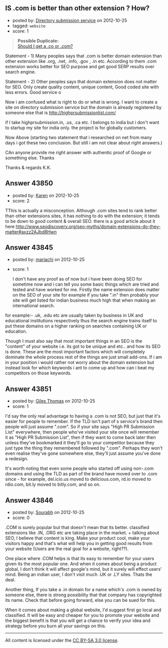 ## IS .com is better than other extension ? How?

- posted by: [Directory submission service](https://stackexchange.com/users/-1/21315-directory-submission-service) on 2012-10-25
- tagged: `website`
- score: 1

> **Possible Duplicate:**  
> [Should I get a .co or .com?](http://answers.onstartups.com/questions/13135/should-i-get-a-co-or-com)  

<!-- End of automatically inserted text -->

Statement - 1) Many peoples says that .com is better domain extension than other extension like .org, .net, .info, .gov , .in etc. According to them .com extension works better for SEO purpose and get good SERP results over search engine.

Statement - 2) Other peoples says that domain extension does not matter for SEO. Only create quality content, unique content, Good coded site with less errors. Good service o

Now i am confused what is right to do or what is wrong. I want to create a site on directory submission service but the domain is already registered by someone else that is http://highprsubmissionlist.com/

if I take highprsubmission.in, .us, .ca etc. I belongs to india but i don't want to startup my site for india only. the project is for globally customers.

Now Above (starting two statement that i researched on net from many days i got these two conclusion. But still i am not clear about right answers.)


CAn anyone provide me right answer with authentic proof of Google or something else. Thanks

Thanks & regards
K.K.


## Answer 43850

- posted by: [Karen](https://stackexchange.com/users/-1/21323-karen) on 2012-10-25
- score: 2

TThis is actually a misconception. Although .com sites tend to rank better than other extensions sites, it has nothing to do with the extension; it tends to be down to good content & overall SEO. there is a good article about it here http://www.seodiscovery.org/seo-myths/domain-extensions-do-they-matter#axzz2AJbd8Hwn



## Answer 43845

- posted by: [mariachi](https://stackexchange.com/users/-1/19006-mariachi) on 2012-10-25
- score: 1

  I don't have any proof as of now but i have been doing SEO for sometime now and i can tell you  some basic things which are tried and tested and have worked for me. Firstly the name extension does matter on the SEO of your site for example if you take ".in" then probably your site will get listed for indian business much high that when making an international search.
    
for example:-
.uk, .edu etc are usually taken by business in UK and educational institutions respectively thus the search engine trains itself to put these domains on a higher ranking on searches containing UK or education.

  Though I must also say that most important things in an SEO is the "content" of your website  i.e. its got to be unique and etc.. and how its SEO is done. These are the most important factors which will completely dominate the whole process rest of the things are just small add-ons. If i am in your position i would rather not worry about the domain extension but instead look for which keywords i ant to come up and how can i beat my competitors on those keywords.




## Answer 43851

- posted by: [Giles Thomas](https://stackexchange.com/users/-1/1547-giles-thomas) on 2012-10-25
- score: 1

I'd say the only real advantage to having a .com is not SEO, but just that it's easier for people to remember.  If the TLD isn't part of s service's brand then people will just assume ".com".  So if your site says "High PR Submission List" everywhere, then people who've visited your site once will remember it as "High PR Submission List", then if they want to come back later then unless they've bookmarked it they'll go to your competitor because they just type the thing they remembered followed by ".com".  Perhaps they won't even realise they've gone somewhere else, they'll just assume you've done a redesign.

It's worth noting that even some people who started off using non-.com domains and using the TLD as part of the brand have moved over to .com since - for example, del.icio.us moved to delicious.com, rd.io moved to rdio.com, bit.ly moved to bitly.com, and so on.


## Answer 43846

- posted by: [Sourabh](https://stackexchange.com/users/-1/19716-sourabh) on 2012-10-25
- score: 0

.COM is surely popular but that doesn't mean that its better. classified extensions like .IN, .ORG etc are taking place in the market. + talking about SEO, I believe that content is king. Make your product cool, make your visitors happy and that's what will help you in getting good results from your website (Users are the real goal for a website, right??). 

One place where .COM helps is that its easy to remember for your users given its the most popular one. And when it comes about being a product global, I don't think it will affect google's mind, but it surely will effect users' mind. Being an indian user, I don't visit much .UK or .LY sites. Thats the deal. 

Another thing, If you take a .in domain for a name which's .com is owned by someone else, there is strong possibility that that company has copyrighted its name. Check that before going forward, else you can be sued for this. 

When it comes about making a global website, I'd suggest first go local and classified. It will be easy and cheaper for you to promote your website and the biggest benefit is that you will get a chance to verify your idea and strategy before you burn all your savings on this. 



---

All content is licensed under the [CC BY-SA 3.0 license](https://creativecommons.org/licenses/by-sa/3.0/).
